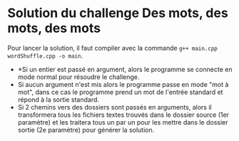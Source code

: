 # Solution du challenge Des mots, des mots, des mots

Pour lancer la solution, il faut compiler avec la commande `g++ main.cpp wordShuffle.cpp -o main`.

- *Si un entier est passé en argument, alors le programme se connecte en mode normal pour résoudre le challenge.
- Si aucun argument n'est mis alors le programme passe en mode "mot à mot", dans ce cas le programme prend un mot de l'entrée standard et répond à la sortie standard.
- Si 2 chemins vers des dossiers sont passés en arguments, alors il transformera tous les fichiers textes trouvés dans le dossier source (1er paramètre) et les traitera tous un par un pour les mettre dans le dossier sortie (2e paramètre) pour générer la solution.
